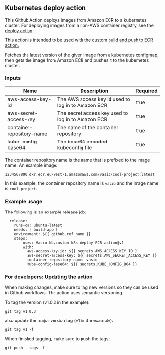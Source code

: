 ## Kubernetes deploy action

This Github Action deploys images from Amazon ECR to a kubernetes cluster.
For deploying images from a non-AWS container registry, see the [deploy action](https://github.com/Vasio-NL/custom-k8s-deploy-action).

This action is intended to be used with the custom [build and push to ECR action.](https://github.com/Vasio-NL/custom-build-and-push-ECR-action)

Fetches the latest version of the given image from a kubernetes configmap, then gets the image from Amazon ECR and pushes it to the kubernetes cluster.

### Inputs

| Name | Description                                       | Required |
| --- |---------------------------------------------------| --- |
| aws-access-key-id | The AWS access key id used to log in to Amazon ECR | true |
| aws-secret-access-key | The secret access key used to log in to Amazon ECR | true |
| container-repository-name | The name of the container repository  | true |
| kube-config-base64 | The base64 encoded kubeconfig file | true |


The container repository name is the name that is prefixed to the image name. An example image:

`1234567890.dkr.ecr.eu-west-1.amazonaws.com/vasio/cool-project:latest`

In this example, the container repository name is `vasio` and the image name is `cool-project`.

### Example usage

The following is an example release job:

```
  release:
    runs-on: ubuntu-latest
    needs: [ build-app ]
    environment: ${{ github.ref_name }}
    steps:
      - uses: Vasio-NL/custom-k8s-deploy-ECR-action@v1
        with:
          aws-access-key-id: ${{ secrets.AWS_ACCESS_KEY_ID }}
          aws-secret-access-key: ${{ secrets.AWS_SECRET_ACCESS_KEY }}
          container-repository-name: vasio
          kube-config-base64: ${{ secrets.KUBE_CONFIG_B64 }}
```

### For developers: Updating the action
When making changes, make sure to tag new versions so they can be used in Github workflows. The action uses semantic versioning.

To tag the version (v1.0.3 in the example):

`git tag v1.0.3`

also update the major version tag (v1 in the example):

`git tag v1 -f`

When finished tagging, make sure to push the tags:

`git push --tags -f`
